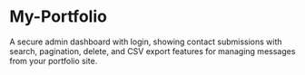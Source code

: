 # My-Portfolio
A secure admin dashboard with login, showing contact submissions with search, pagination, delete, and CSV export features for managing messages from your portfolio site.
